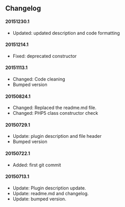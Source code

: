 ## Changelog

#### 20151230.1
* Updated: updated description and code formatting
 
#### 20151214.1
* Fixed: deprecated constructor 

#### 20151113.1
* Changed: Code cleaning
* Bumped version

#### 20150824.1
* Changed: Replaced the readme.md file.
* Changed: PHP5 class constructor check

#### 20150729.1
* Update: plugin description and file header
* Bumped version

#### 20150722.1
* Added: first git commit

#### 20150713.1
* Update: Plugin description update.
* Update: readme.md and changelog.
* Update: bumped version.
 